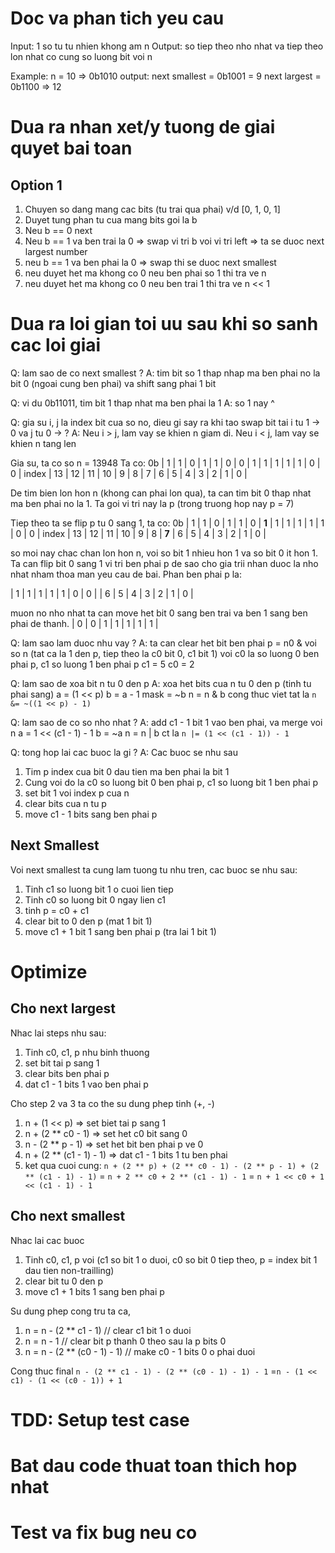 # Doc va phan tich yeu cau
Input: 1 so tu tu nhien khong am n
Output: so tiep theo nho nhat va tiep theo lon nhat co cung so luong bit voi n

Example:
n = 10 => 0b1010
output: next smallest = 0b1001 = 9
next largest = 0b1100 => 12

# Dua ra nhan xet/y tuong de giai quyet bai toan
## Option 1
1. Chuyen so dang mang cac bits (tu trai qua phai) v/d [0, 1, 0, 1]
2. Duyet tung phan tu cua mang bits goi la b
3. Neu b == 0 next
4. Neu b == 1 va ben trai la 0 => swap vi tri b voi vi tri left => ta se duoc next largest number
4. neu b == 1 va ben phai la 0 => swap thi se duoc next smallest
5. neu duyet het ma khong co 0 neu ben phai so 1 thi tra ve n
6. neu duyet het ma khong co 0 neu ben trai 1 thi tra ve n << 1

# Dua ra loi gian toi uu sau khi so sanh cac loi giai
Q: lam sao de co next smallest ?
A: tim bit so 1 thap nhap ma ben phai no la bit 0 (ngoai cung ben phai) va shift sang phai 1 bit

Q: vi du 0b11011, tim bit 1 thap nhat ma ben phai la 1
A: so 1 nay ^

Q: gia su i, j la index bit cua so no, dieu gi say ra khi tao swap bit tai i tu 1 -> 0 va j tu 0 -> ?
A: Neu i > j, lam vay se khien n giam di. Neu i < j, lam vay se khien n tang len

Gia su, ta co so n = 13948
Ta co:
      0b |  1 |  1 |  0 |  1 | 1 | 0 | 0 | 1 | 1 | 1 | 1 | 1 | 0 | 0 | 
   index | 13 | 12 | 11 | 10 | 9 | 8 | 7 | 6 | 5 | 4 | 3 | 2 | 1 | 0 |
   
De tim bien lon hon n (khong can phai lon qua), ta can tim bit 0 thap nhat ma ben phai no la 1. Ta goi vi tri nay la p (trong truong hop nay p = 7)

Tiep theo ta se flip p tu 0 sang 1, ta co:
      0b |  1 |  1 |  0 |  1 | 1 | 0 | **1** | 1 | 1 | 1 | 1 | 1 | 0 | 0 | 
   index | 13 | 12 | 11 | 10 | 9 | 8 | **7** | 6 | 5 | 4 | 3 | 2 | 1 | 0 |
   
so moi nay chac chan lon hon n, voi so bit 1 nhieu hon 1 va so bit 0 it hon 1.
Ta can flip bit 0 sang 1 vi tri ben phai p de sao cho gia trii nhan duoc la nho nhat nham thoa man yeu cau de bai.
Phan ben phai p la:

| 1 | 1 | 1 | 1 | 1 | 0 | 0 | 
| 6 | 5 | 4 | 3 | 2 | 1 | 0 |

muon no nho nhat ta can move het bit 0 sang ben trai va ben 1 sang ben phai
de thanh.
| 0 | 0 | 1 | 1 | 1 | 1 | 1 | 

Q: lam sao lam duoc nhu vay ?
A: ta can clear het bit ben phai p = n0 & voi so n (tat ca la 1 den p, tiep theo la c0 bit 0, c1 bit 1) voi c0 la so luong 0 ben phai p, c1 so luong 1 ben phai p
c1 = 5
c0 = 2

Q: lam sao de xoa bit n tu 0 den p
A: xoa het bits cua n tu 0 den p (tinh tu phai sang)
a = (1 << p)
b = a - 1
mask = ~b
n = n & b
cong thuc viet tat la `n &= ~((1 << p) - 1)`

Q: lam sao de co so nho nhat ?
A: add c1 - 1 bit 1 vao ben phai, va merge voi n
a = 1 << (c1 - 1) - 1
b = ~a 
n = n | b
ct la `n |= (1 << (c1 - 1)) - 1`

Q: tong hop lai cac buoc la gi ?
A: Cac buoc se nhu sau
1. Tim p index cua bit 0 dau tien ma ben phai la bit 1
2. Cung voi do la c0 so luong bit 0 ben phai p, c1 so luong bit 1 ben phai p
3. set bit 1 voi index p cua n
4. clear bits cua n tu p
5. move c1 - 1 bits sang ben phai p

## Next Smallest
Voi next smallest ta cung lam tuong tu nhu tren, cac buoc se nhu sau:
1. Tinh c1 so luong bit 1 o cuoi lien tiep
2. Tinh c0 so luong bit 0 ngay lien c1
3. tinh p = c0 + c1
4. clear bit to 0 den p (mat 1 bit 1)
5. move c1 + 1 bit 1 sang ben phai p (tra lai 1 bit 1)

# Optimize
## Cho next largest
Nhac lai steps nhu sau:
1. Tinh c0, c1, p nhu binh thuong
2. set bit tai p sang 1
3. clear bits ben phai p
4. dat c1 - 1 bits 1 vao ben phai p

Cho step 2 va 3 ta co the su dung phep tinh (+, -)
1. n + (1 << p) => set biet tai p sang 1
2. n + (2 ** c0 - 1) => set het c0 bit sang 0
3. n - (2 ** p - 1) => set het bit ben phai p ve 0
4. n + (2 ** (c1 - 1) - 1) => dat c1 - 1 bits 1 tu ben phai
5. ket qua cuoi cung:
`n + (2 ** p) + (2 ** c0 - 1) - (2 ** p - 1) + (2 ** (c1 - 1) - 1)`
= `n + 2 ** c0 + 2 ** (c1 - 1) - 1`
= `n + 1 << c0 + 1 << (c1 - 1) - 1`

## Cho next smallest
Nhac lai cac buoc
1. Tinh c0, c1, p voi (c1 so bit 1 o duoi, c0 so bit 0 tiep theo, p = index bit 1 dau tien non-trailling)
2. clear bit tu 0 den p
3. move c1 + 1 bits 1 sang ben phai p

Su dung phep cong tru ta ca,
1. n = n - (2 ** c1 - 1) // clear c1 bit 1 o duoi
2. n = n - 1 // clear bit p thanh 0 theo sau la p bits 0
4. n = n - (2 ** (c0 - 1) - 1) // make c0 - 1 bits 0 o phai duoi

Cong thuc final
`n - (2 ** c1 - 1) - (2 ** (c0 - 1) - 1) - 1`
=`n - (1 << c1) - (1 << (c0 - 1)) + 1`

# TDD: Setup test case

# Bat dau code thuat toan thich hop nhat

# Test va fix bug neu co